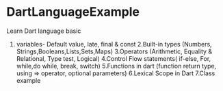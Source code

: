 # DartLanguageExample
Learn Dart language basic
1. variables- Default value, late, final & const
2.Built-in types (Numbers, Strings,Booleans,Lists,Sets,Maps)
3.Operators (Arithmetic, Equality & Relational, Type test, Logical)
4.Control Flow statements( if-else, For, while,do while, break, switch)
5.Functions in dart (function return type, using => operator, optional parameters)
6.Lexical Scope in Dart
7.Class example